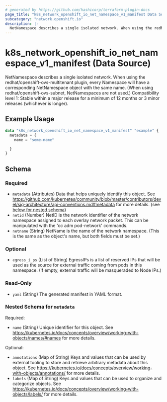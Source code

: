 ```yaml
---
# generated by https://github.com/hashicorp/terraform-plugin-docs
page_title: "k8s_network_openshift_io_net_namespace_v1_manifest Data Source - terraform-provider-k8s"
subcategory: "network.openshift.io"
description: |-
  NetNamespace describes a single isolated network. When using the redhat/openshift-ovs-multitenant plugin, every Namespace will have a corresponding NetNamespace object with the same name. (When using redhat/openshift-ovs-subnet, NetNamespaces are not used.)  Compatibility level 1: Stable within a major release for a minimum of 12 months or 3 minor releases (whichever is longer).
---
```


# k8s_network_openshift_io_net_namespace_v1_manifest (Data Source)

NetNamespace describes a single isolated network. When using the redhat/openshift-ovs-multitenant plugin, every Namespace will have a corresponding NetNamespace object with the same name. (When using redhat/openshift-ovs-subnet, NetNamespaces are not used.)  Compatibility level 1: Stable within a major release for a minimum of 12 months or 3 minor releases (whichever is longer).

## Example Usage

```terraform
data "k8s_network_openshift_io_net_namespace_v1_manifest" "example" {
  metadata = {
    name = "some-name"

  }
}
```

<!-- schema generated by tfplugindocs -->
## Schema

### Required

- `metadata` (Attributes) Data that helps uniquely identify this object. See https://github.com/kubernetes/community/blob/master/contributors/devel/sig-architecture/api-conventions.md#metadata for more details. (see [below for nested schema](#nestedatt--metadata))
- `netid` (Number) NetID is the network identifier of the network namespace assigned to each overlay network packet. This can be manipulated with the 'oc adm pod-network' commands.
- `netname` (String) NetName is the name of the network namespace. (This is the same as the object's name, but both fields must be set.)

### Optional

- `egress_i_ps` (List of String) EgressIPs is a list of reserved IPs that will be used as the source for external traffic coming from pods in this namespace. (If empty, external traffic will be masqueraded to Node IPs.)

### Read-Only

- `yaml` (String) The generated manifest in YAML format.

<a id="nestedatt--metadata"></a>
### Nested Schema for `metadata`

Required:

- `name` (String) Unique identifier for this object. See https://kubernetes.io/docs/concepts/overview/working-with-objects/names/#names for more details.

Optional:

- `annotations` (Map of String) Keys and values that can be used by external tooling to store and retrieve arbitrary metadata about this object. See https://kubernetes.io/docs/concepts/overview/working-with-objects/annotations/ for more details.
- `labels` (Map of String) Keys and values that can be used to organize and categorize objects. See https://kubernetes.io/docs/concepts/overview/working-with-objects/labels/ for more details.
